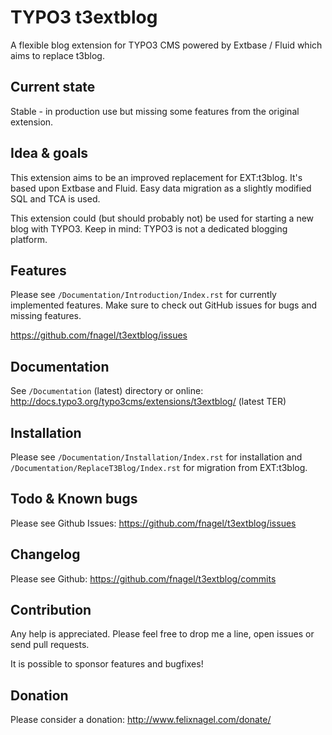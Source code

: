 TYPO3 t3extblog
===============

A flexible blog extension for TYPO3 CMS powered by Extbase / Fluid which aims to replace t3blog.


Current state
-------------
Stable - in production use but missing some features from the original extension.


Idea & goals
------------
This extension aims to be an improved replacement for EXT:t3blog. It's based upon Extbase and Fluid.
Easy data migration as a slightly modified SQL and TCA is used.

This extension could (but should probably not) be used for starting a new blog with TYPO3.
Keep in mind: TYPO3 is not a dedicated blogging platform.


Features
--------

Please see `/Documentation/Introduction/Index.rst` for currently implemented features.
Make sure to check out GitHub issues for bugs and missing features.

https://github.com/fnagel/t3extblog/issues


Documentation
-------------

See `/Documentation` (latest) directory or online: http://docs.typo3.org/typo3cms/extensions/t3extblog/ (latest TER)


Installation
------------

Please see `/Documentation/Installation/Index.rst` for installation and `/Documentation/ReplaceT3Blog/Index.rst` for
migration from EXT:t3blog.


Todo & Known bugs
-----------------

Please see Github Issues: https://github.com/fnagel/t3extblog/issues


Changelog
---------

Please see Github: https://github.com/fnagel/t3extblog/commits


Contribution
------------

Any help is appreciated. Please feel free to drop me a line, open issues or send pull requests.

It is possible to sponsor features and bugfixes!


Donation
--------

Please consider a donation: http://www.felixnagel.com/donate/